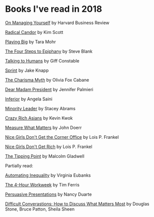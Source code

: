 # Books I've read in 2018

<a href="https://amzn.to/2tx4HGv">On Managing Yourself</a> by Harvard Business Review

<a href="https://amzn.to/2tAbtev">Radical Candor</a> by Kim Scott

<a href="https://amzn.to/2tAn650">Playing Big</a> by Tara Mohr 

<a href="https://amzn.to/2yDWRR5">The Four Steps to Epiphany</a> by Steve Blank 

<a href="https://amzn.to/2yzf6XM">Talking to Humans</a> by Giff Constable

<a href="https://amzn.to/2yD1UB8">Sprint</a> by Jake Knapp

<a href="https://amzn.to/2tyBPgP">The Charisma Myth</a> by Olivia Fox Cabane

<a href="https://amzn.to/2yFPkBm">Dear Madam President</a> by Jennifer Palmieri

<a href="https://amzn.to/2tym4qs">Inferior</a> by Angela Saini

<a href="https://amzn.to/2yCIOet">Minority Leader</a> by Stacey Abrams 

<a href="https://amzn.to/2MTUPzp">Crazy Rich Asians</a> by Kevin Kwok  

<a href="https://amzn.to/2MRODHY">Measure What Matters</a> by John Doerr 

<a href="https://amzn.to/2MVHnuS">Nice Girls Don't Get the Corner Office</a> by Lois P. Frankel

<a href="https://amzn.to/2MROwfz">Nice Girls Don't Get Rich</a> by Lois P. Frankel

<a href="https://amzn.to/2tDIeHU">The Tipping Point</a> by Malcolm Gladwell 

Partially read: 

<a href="https://amzn.to/2tx1BCg">Automating Inequality</a> by Virginia Eubanks

<a href="https://amzn.to/2s8jCJE">The 4-Hour Workweek</a> by Tim Ferris

<a href="https://amzn.to/2yGbUd2">Persuasive Presentations</a> by Nancy Duarte

<a href="https://amzn.to/2twln0I">Difficult Converastions: How to Discuss What Matters Most</a> by Douglas Stone, Bruce Patton, Sheila Sheen
